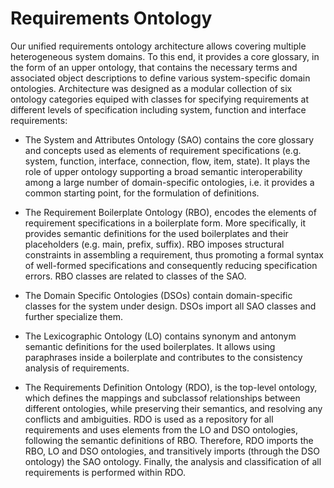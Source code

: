 # Requirements Ontology
Our unified requirements ontology architecture allows covering multiple heterogeneous system domains. To this end, it provides a core glossary, in the form of an upper ontology, that contains the necessary terms and associated object descriptions to define various system-specific domain ontologies. Architecture was designed as a modular collection of six ontology categories equiped with classes for specifying requirements at different levels of specification including system, function and interface requirements:

- The System and Attributes Ontology (SAO) contains the core glossary and concepts used as elements of requirement specifications (e.g. system, function, interface, connection, flow, item, state). It plays the role of upper ontology supporting a broad semantic interoperability among a large number of domain-specific ontologies, i.e. it provides a common starting point, for the formulation of definitions.

- The Requirement Boilerplate Ontology (RBO), encodes the elements of requirement specifications in a boilerplate form. More specifically, it provides semantic definitions for the used boilerplates and their placeholders (e.g. main, prefix, suffix). RBO imposes structural constraints in assembling a requirement, thus promoting a formal syntax of well-formed specifications and consequently reducing specification errors. RBO classes are related to classes of the SAO.

- The Domain Specific Ontologies (DSOs) contain domain-specific classes for the system under design. DSOs import all SAO classes and further specialize them.

- The Lexicographic Ontology (LO) contains synonym and antonym semantic definitions for the used boilerplates. It allows using paraphrases inside a boilerplate and contributes to the consistency analysis of requirements.

- The Requirements Definition Ontology (RDO), is the top-level ontology, which defines the mappings and subclassof relationships between different ontologies, while preserving their semantics, and resolving any conflicts and ambiguities. RDO is used as a repository for all requirements and uses elements from the LO and DSO ontologies, following the semantic definitions of RBO. Therefore, RDO imports the RBO, LO and DSO ontologies, and transitively imports (through the DSO ontology) the SAO ontology. Finally, the analysis and classification of all requirements is performed within RDO.
